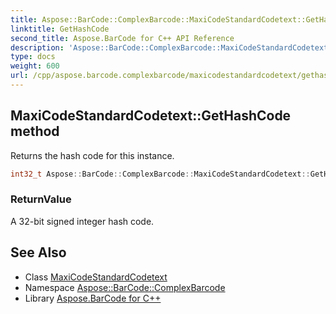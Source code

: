 ```yaml
---
title: Aspose::BarCode::ComplexBarcode::MaxiCodeStandardCodetext::GetHashCode method
linktitle: GetHashCode
second_title: Aspose.BarCode for C++ API Reference
description: 'Aspose::BarCode::ComplexBarcode::MaxiCodeStandardCodetext::GetHashCode method. Returns the hash code for this instance in C++.'
type: docs
weight: 600
url: /cpp/aspose.barcode.complexbarcode/maxicodestandardcodetext/gethashcode/
---
```

## MaxiCodeStandardCodetext::GetHashCode method


Returns the hash code for this instance.

```cpp
int32_t Aspose::BarCode::ComplexBarcode::MaxiCodeStandardCodetext::GetHashCode() const override
```


### ReturnValue

A 32-bit signed integer hash code.

## See Also

* Class [MaxiCodeStandardCodetext](../)
* Namespace [Aspose::BarCode::ComplexBarcode](../../)
* Library [Aspose.BarCode for C++](../../../)
